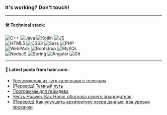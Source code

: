 ### It's working? Don't touch!

---

#### 🛠️ Technical stack:

![C++](https://img.shields.io/badge/C++-informational?logo=c%2B%2B&style=flat&logoColor=white&color=9C033A)
![Java](https://img.shields.io/badge/Java-informational?logo=java&style=flat&logoColor=white&color=007396)
![Kotlin](https://img.shields.io/badge/Kotlin-informational?logo=Kotlin&style=flat&logoColor=white&color=0095D5)
![JS](https://img.shields.io/badge/JS-informational?logo=javaScript&style=flat&logoColor=black&color=F7Df1E) <br>
![HTML5](https://img.shields.io/badge/HTML5-informational?logo=html5&style=flat&logoColor=white&color=E34F26)
![CSS3](https://img.shields.io/badge/CSS3-informational?logo=css3&style=flat&logoColor=white&color=157286)
![Sass](https://img.shields.io/badge/Saas-informational?logo=sass&style=flat&logoColor=white&color=hotpink)
![PHP](https://img.shields.io/badge/PHP-informational?logo=php&style=flat&logoColor=white&color=777BB4) <br>
![WebPAck](https://img.shields.io/badge/WebPack-informational?logo=webPack&style=flat&logoColor=white&color=FF6F00)
![Bootstrap](https://img.shields.io/badge/Bootstrap-informational?logo=Bootstrap&style=flat&logoColor=white&color=7952B3)
![MySQL](https://img.shields.io/badge/MySQL-informational?logo=MySQL&style=flat&logoColor=white&color=00f) <br>
![NodeJS](https://img.shields.io/badge/NodeJS-informational?logo=node.js&style=flat&logoColor=white&color=43853D)
![Spring](https://img.shields.io/badge/Spring-informational?logo=Spring&style=flat&logoColor=white&color=0A9EDC)
![Angular](https://img.shields.io/badge/Vue-informational?logo=vue.js&style=flat&logoColor=white&color=red)
![Git](https://img.shields.io/badge/Git-informational?logo=git&style=flat&logoColor=white&color=darkorange)

___

#### 💬 Latest posts from habr.com:

<!-- BLOG-POST-LIST:START -->
- [Уведомления из гугл календаря в телеграм](https://habr.com/ru/post/666372/?utm_source=habrahabr&utm_medium=rss&utm_campaign=666372)
- [[Перевод] Темный путь](https://habr.com/ru/post/666368/?utm_source=habrahabr&utm_medium=rss&utm_campaign=666368)
- [Программы для геймдева](https://habr.com/ru/post/666358/?utm_source=habrahabr&utm_medium=rss&utm_campaign=666358)
- [Честь Huawei. Как Honor обогнала своего прародителя](https://habr.com/ru/post/665294/?utm_source=habrahabr&utm_medium=rss&utm_campaign=665294)
- [[Перевод] Как улучшить архитектуру озера данных: два уровня прокачки](https://habr.com/ru/post/665870/?utm_source=habrahabr&utm_medium=rss&utm_campaign=665870)
<!-- BLOG-POST-LIST:END -->
